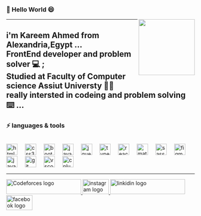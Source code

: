 ### 👋 Hello World 😄
<img align="right" height="150" src="https://avatars.githubusercontent.com/u/40609142?v=3"  />
<hr>

i'm Kareem Ahmed from Alexandria,Egypt ...
<br>
FrontEnd developer and problem solver 💻 ; 
<br>
Studied at Faculty of Computer science Assiut Universty 🧑‍🎓 
<br>
really intersted in codeing and problem solving ⌨️ ...
---

### ⚡ languages & tools 
<br>
<div align="left">
  <img src="https://cdn.jsdelivr.net/gh/devicons/devicon/icons/html5/html5-original.svg" height="30" alt="html5 logo"  />
  <img width="12" />
  <img src="https://cdn.jsdelivr.net/gh/devicons/devicon/icons/css3/css3-original.svg" height="30" alt="css3 logo"  />
  <img width="12" />
  <img src="https://cdn.jsdelivr.net/gh/devicons/devicon/icons/bootstrap/bootstrap-original.svg" height="30" alt="bootstrap logo"  />
  <img width="12" />
  <img src="https://cdn.jsdelivr.net/gh/devicons/devicon/icons/javascript/javascript-original.svg" height="30" alt="javascript logo"  />
  <img width="12" />
  <img src="https://cdn.jsdelivr.net/gh/devicons/devicon/icons/jquery/jquery-original.svg" height="30" alt="jquery logo"  />
  <img width="12" />
  <img src="https://cdn.jsdelivr.net/gh/devicons/devicon/icons/typescript/typescript-original.svg" height="30" alt="typescript logo"  />
  <img width="12" />
  <img src="https://cdn.jsdelivr.net/gh/devicons/devicon/icons/react/react-original.svg" height="30" alt="react logo"  />
  <img width="12" />
  <img src="https://cdn.jsdelivr.net/gh/devicons/devicon/icons/materialui/materialui-original.svg" height="30" alt="materialui logo"  />
  <img width="12" />
  <img src="https://cdn.jsdelivr.net/gh/devicons/devicon/icons/sass/sass-original.svg" height="30" alt="sass logo"  />
  <img width="12" />
  <img src="https://cdn.jsdelivr.net/gh/devicons/devicon/icons/figma/figma-original.svg" height="30" alt="figma logo"  />
  <img width="12" />
  <img src="https://cdn.jsdelivr.net/gh/devicons/devicon/icons/java/java-original.svg" height="30" alt="java logo"  />
  <img width="12" />
  <img src="https://cdn.jsdelivr.net/gh/devicons/devicon/icons/git/git-original.svg" height="30" alt="git logo"  />
  <img width="12" />
  <img src="https://cdn.jsdelivr.net/gh/devicons/devicon/icons/vscode/vscode-original.svg" height="30" alt="vscode logo"  />
  <img width="12" />
  <img src="https://cdn.jsdelivr.net/gh/devicons/devicon/icons/cplusplus/cplusplus-original.svg" height="30" alt="cplusplus logo"  />
</div>
<hr>
<div align="left">
  <a href="https://codeforces.com/profile/kikoz" target="_BLANK">
    <img src="https://pbs.twimg.com/profile_images/1669819199/codeforces-logo-with-upper-beta.png" height="40" width="200" alt="Codeforces logo"  />
  </a>
<a href="https://www.instagram.com/kareem__23__/" target="_blank">
    <img src="https://th.bing.com/th/id/R.57e3e076a3eebb2b667d325b425e717a?rik=uHVdR7Kz%2bpTxVw&pid=ImgRaw&r=0" height="40" width="70" alt="instagram logo"  />
  </a>
  <a href="http://www.linkedin.com/in/kareem-ahmed-99a775244" target="_blank">
   <img src="https://img.shields.io/static/v1?message=LinkedIn&logo=linkedin&label=&color=0077B5&logoColor=white&labelColor=&style=for-the-badge" height="40" width="200" alt="linkidin logo"  />
  </a>
  <a href="https://www.facebook.com/karim.king.948/" target="_blank">
    <img src="https://img.favpng.com/9/18/10/logo-facebook-computer-icons-png-favpng-uuYXKgEz4wMa5bAABAi0g4D9Y.jpg" height="40" width="70" alt="facebook logo"  />
  </a>
</div>
<!--
**kiko19/kiko19** is a ✨ _special_ ✨ repository because its `README.md` (this file) appears on your GitHub profile.

Here are some ideas to get you started:

- 🔭 I’m currently working on ...
- 🌱 I’m currently learning ...
- 👯 I’m looking to collaborate on ...
- 🤔 I’m looking for help with ...
- 💬 Ask me about ...
- 📫 How to reach me: ...
- 😄 Pronouns: ...
- ⚡ Fun fact: ...
-->
